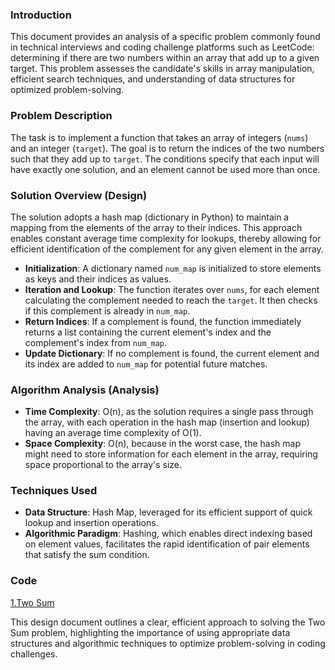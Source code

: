 ### Introduction
This document provides an analysis of a specific problem commonly found in technical interviews and coding challenge platforms such as LeetCode: determining if there are two numbers within an array that add up to a given target. This problem assesses the candidate's skills in array manipulation, efficient search techniques, and understanding of data structures for optimized problem-solving.

### Problem Description
The task is to implement a function that takes an array of integers (`nums`) and an integer (`target`). The goal is to return the indices of the two numbers such that they add up to `target`. The conditions specify that each input will have exactly one solution, and an element cannot be used more than once.

### Solution Overview (Design)
The solution adopts a hash map (dictionary in Python) to maintain a mapping from the elements of the array to their indices. This approach enables constant average time complexity for lookups, thereby allowing for efficient identification of the complement for any given element in the array.

- **Initialization**: A dictionary named `num_map` is initialized to store elements as keys and their indices as values.
- **Iteration and Lookup**: The function iterates over `nums`, for each element calculating the complement needed to reach the `target`. It then checks if this complement is already in `num_map`.
- **Return Indices**: If a complement is found, the function immediately returns a list containing the current element's index and the complement's index from `num_map`.
- **Update Dictionary**: If no complement is found, the current element and its index are added to `num_map` for potential future matches.

### Algorithm Analysis (Analysis)
- **Time Complexity**: O(n), as the solution requires a single pass through the array, with each operation in the hash map (insertion and lookup) having an average time complexity of O(1).
- **Space Complexity**: O(n), because in the worst case, the hash map might need to store information for each element in the array, requiring space proportional to the array's size.

### Techniques Used
- **Data Structure**: Hash Map, leveraged for its efficient support of quick lookup and insertion operations.
- **Algorithmic Paradigm**: Hashing, which enables direct indexing based on element values, facilitates the rapid identification of pair elements that satisfy the sum condition.

### Code
[1.Two Sum](https://github.com/iamirrf/CodingProblems/blob/main/1.TwoSum.py)

This design document outlines a clear, efficient approach to solving the Two Sum problem, highlighting the importance of using appropriate data structures and algorithmic techniques to optimize problem-solving in coding challenges.
